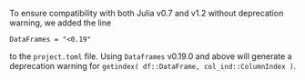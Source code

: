 To ensure compatibility with both Julia v0.7 and v1.2 without deprecation warning, we added the line
```
DataFrames = "<0.19"
```
to the `project.toml` file. Using `Dataframes` v0.19.0 and above will generate a deprecation warning for `getindex( df::DataFrame, col_ind::ColumnIndex )`.